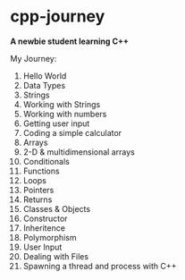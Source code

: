 # cpp-journey
**A newbie student learning C++**

My Journey:

1. Hello World
2. Data Types
3. Strings
4. Working with Strings
5. Working with numbers
6. Getting user input
7. Coding a simple calculator
8. Arrays
9. 2-D & multidimensional arrays
10. Conditionals
11. Functions
12. Loops
13. Pointers
14. Returns
15. Classes & Objects
16. Constructor
17. Inheritence
18. Polymorphism 
19. User Input
20. Dealing with Files
21. Spawning a thread and process with C++
